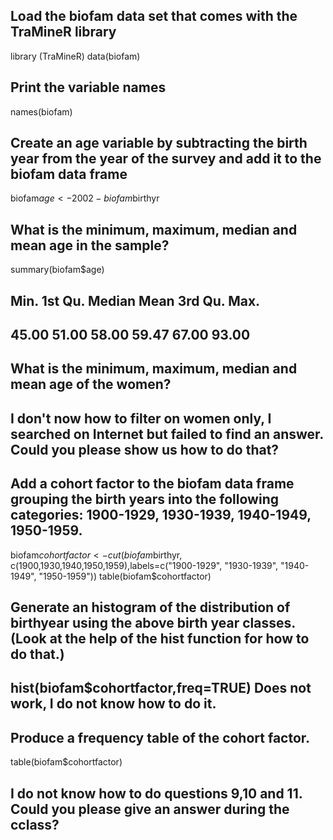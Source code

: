 ## Load the biofam data set that comes with the TraMineR library
library (TraMineR)
data(biofam)

## Print the variable names
names(biofam)

## Create an age variable by subtracting the birth year from the year of the survey and add it to the biofam data frame
biofam$age <- 2002-biofam$birthyr

## What is the minimum, maximum, median and mean age in the sample?
summary(biofam$age)
## Min. 1st Qu.  Median    Mean 3rd Qu.    Max. 
## 45.00   51.00   58.00   59.47   67.00   93.00 

## What is the minimum, maximum, median and mean age of the women?
## I don't now how to filter on women only, I searched on Internet but failed to find an answer. Could you please show us how to do that?

## Add a cohort factor to the biofam data frame grouping the birth years into the following categories: 1900-1929, 1930-1939, 1940-1949, 1950-1959.
biofam$cohortfactor <- cut(biofam$birthyr, c(1900,1930,1940,1950,1959),labels=c("1900-1929", "1930-1939", "1940-1949", "1950-1959"))
table(biofam$cohortfactor)

## Generate an histogram of the distribution of birthyear using the above birth year classes. (Look at the help of the hist function for how to do that.)
##  hist(biofam$cohortfactor,freq=TRUE) Does not work, I do not know how to do it.

## Produce a frequency table of the cohort factor.
table(biofam$cohortfactor)

## I do not know how to do questions 9,10 and 11. Could you please give an answer during the cclass?